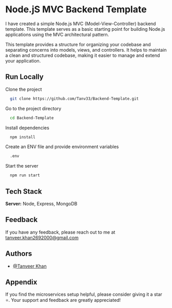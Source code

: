 
# Node.jS MVC Backend Template 

I have created a simple Node.js MVC (Model-View-Controller) backend template. This template serves as a basic starting point for building Node.js applications using the MVC architectural pattern.

This template provides a structure for organizing your codebase and separating concerns into models, views, and controllers. It helps to maintain a clean and structured codebase, making it easier to manage and extend your application.




## Run Locally

Clone the project

```bash
  git clone https://github.com/Tanv33/Backend-Template.git
```

Go to the project directory

```bash
  cd Backend-Template
```

Install dependencies

```bash
  npm install
```

Create an ENV file and provide environment variables

```bash
  .env
```
Start the server

```bash
  npm run start
```


## Tech Stack


**Server:** Node, Express, MongoDB 


## Feedback

If you have any feedback, please reach out to me at tanveer.khan2692000@gmail.com


## Authors

- [@Tanveer Khan](https://www.github.com/tanv33)






## Appendix


If you find the microservices setup helpful, please consider giving it a star ⭐. Your support and feedback are greatly appreciated!
